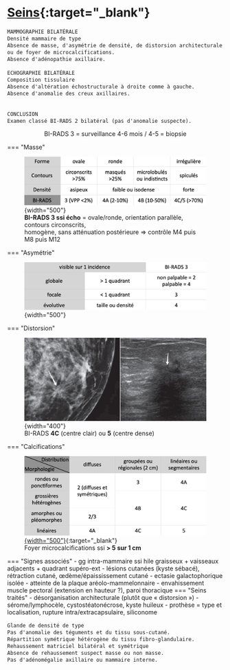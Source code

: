 # [Seins](https://www.acr.org/-/media/ACR/Files/RADS/BI-RADS/BIRADS-Poster.pdf){:target="_blank"}

```
MAMMOGRAPHIE BILATÉRALE
Densité mammaire de type
Absence de masse, d'asymétrie de densité, de distorsion architecturale ou de foyer de microcalcifications.
Absence d'adénopathie axillaire.

ECHOGRAPHIE BILATÉRALE
Composition tissulaire
Absence d'altération échostructurale à droite comme à gauche.
Absence d'anomalie des creux axillaires.


CONCLUSION
Examen classé BI-RADS 2 bilatéral (pas d'anomalie suspecte).
```

<p style="text-align: center">BI-RADS 3 = surveillance 4-6 mois / 4-5 = biopsie</p>

=== "Masse"
    <figure markdown="span">
        ![](assets/masse.jpg){width="500"}
        </br>**BI-RADS 3 ssi écho** = ovale/ronde, orientation parallèle, contours circonscrits, </br>homogène, sans atténuation postérieure => contrôle M4 puis M8 puis M12
    </figure>
=== "Asymétrie"
    <figure markdown="span">
        ![](assets/asym.jpg){width="500"}
    </figure>
=== "Distorsion"
    <figure markdown="span">
        ![](assets/distor.jpg){width="400"}
        </br>BI-RADS <b>4C</b> (centre clair) ou <b>5</b> (centre dense)
    </figure>
=== "Calcifications"
    <figure markdown="span">
        [![](assets/calcif.jpg){width="500"}](https://radiologyassistant.nl/breast/bi-rads/bi-rads-for-mammography-and-ultrasound-2013#mammography-breast-imaging-lexicon-calcifications){:target="_blank"}
        </br>Foyer microcalcifications ssi <b> > 5 sur 1 cm </b>
    </figure>
=== "Signes associés"
    - gg intra-mammaire ssi hile graisseux + vaisseaux adjacents + quadrant supéro-ext
    - lésions cutanées (kyste sébacé), rétraction cutané, œdème/épaississement cutané 
    - ectasie galactophorique isolée
    - atteinte de la plaque aréolo-mammelonnaire
    - envahissement muscle pectoral (extension en hauteur ?), paroi thoracique
=== "Seins traités"
    - désorganisation architecturale (plutôt que « distorsion »)
    - sérome/lymphocèle, cystostéatonécrose, kyste huileux
    - prothèse = type et localisation, rupture intra/extracapsulaire, siliconome

``` title="IRM"
Glande de densité de type
Pas d'anomalie des téguments et du tissu sous-cutané.
Répartition symétrique hétérogène du tissu fibro-glandulaire.
Rehaussement matriciel bilatéral et symétrique
Absence de rehaussement suspect masse ou non masse.
Pas d'adénomégalie axillaire ou mammaire interne.
```